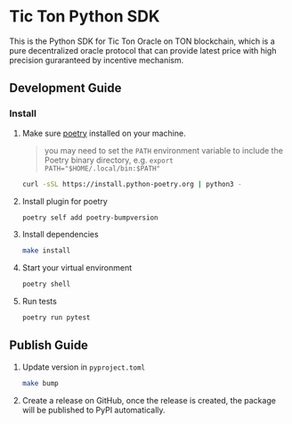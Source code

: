 # Tic Ton Python SDK

This is the Python SDK for Tic Ton Oracle on TON blockchain, which is a pure decentralized oracle protocol that can provide latest price with high precision guraranteed by incentive mechanism.


## Development Guide

### Install

1. Make sure [poetry](https://python-poetry.org/docs/#installation) installed on your machine.

    > you may need to set the `PATH` environment variable to include the Poetry binary directory, e.g. `export PATH="$HOME/.local/bin:$PATH"`

    ```bash
    curl -sSL https://install.python-poetry.org | python3 -
    ```

2. Install plugin for poetry

    ``` bash
    poetry self add poetry-bumpversion
    ```

3. Install dependencies

    ```bash
    make install
    ```

4. Start your virtual environment

    ```bash
    poetry shell
    ```

5. Run tests

    ```bash
    poetry run pytest
    ```

## Publish Guide

1. Update version in `pyproject.toml`

    ```bash
    make bump
    ```

2. Create a release on GitHub, once the release is created, the package will be published to PyPI automatically.